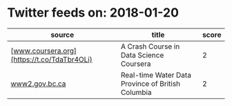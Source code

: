 # Twitter feeds on: 2018-01-20

|source|title                         |score|
|------------------------------------------------------|-----------------------------------|----|
|[www.coursera.org](https://t.co/TdaTbr4OLi) |A Crash Course in Data Science   Coursera|    2|
|[www2.gov.bc.ca](https://t.co/yvuVcTrwty)             |Real-time Water Data Province of British Columbia|    2|
